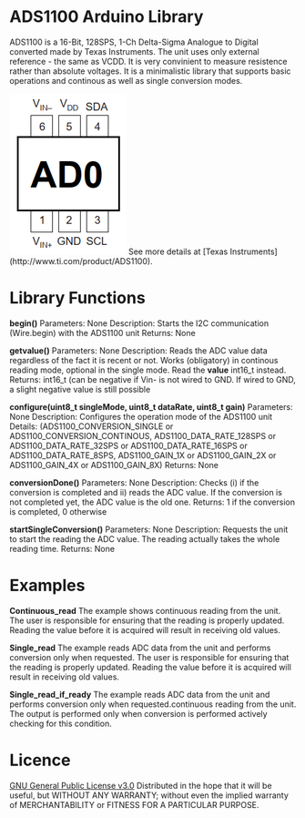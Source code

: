 # ADS1100 Arduino Library

ADS1100 is a 16-Bit, 128SPS, 1-Ch Delta-Sigma Analogue to Digital converted made by Texas Instruments. The unit uses only external reference - the same as VCDD. It is very convinient to measure resistence rather than absolute voltages.
It is a minimalistic library that supports basic operations and continous as well as single conversion modes.

<img src="extras/ADS1100_chip_scheme.png" alt="ADS1110 PINOUT" width="205" height="283">
See more details at [Texas Instruments](http://www.ti.com/product/ADS1100).

# Library Functions
__begin()__
Parameters:     None
Description:    Starts the I2C communication (Wire.begin) with the ADS1100 unit
Returns:        None

__getvalue()__
Parameters:     None
Description:    Reads the ADC value data regardless of the fact it is recent or not. Works (obligatory) in continous reading mode, optional in the single mode. Read the __value__ int16_t instead.
Returns:        int16_t (can be negative if Vin- is not wired to GND. If wired to GND, a slight negative value is still possible

__configure(uint8_t singleMode, uint8_t dataRate, uint8_t gain)__
Parameters:     None
Description:    Configures the operation mode of the ADS1100 unit
Details:        (ADS1100_CONVERSION_SINGLE or ADS1100_CONVERSION_CONTINOUS, ADS1100_DATA_RATE_128SPS or ADS1100_DATA_RATE_32SPS or ADS1100_DATA_RATE_16SPS or ADS1100_DATA_RATE_8SPS, ADS1100_GAIN_1X or ADS1100_GAIN_2X or ADS1100_GAIN_4X or ADS1100_GAIN_8X)
Returns:        None

__conversionDone()__
Parameters:     None
Description:    Checks (i) if the conversion is completed and ii) reads the ADC value. If the conversion is not completed yet, the ADC value is the old one.
Returns:   1 if the conversion is completed, 0 otherwise

__startSingleConversion()__
Parameters:     None
Description:    Requests the unit to start the reading the ADC value. The reading actually takes the whole reading time.
Returns:        None

# Examples
__Continuous_read__
The example shows continuous reading from the unit. The user is responsible for ensuring that the reading is properly updated. Reading the value before it is acquired will result in receiving old values.

__Single_read__
The example reads ADC data from the unit and performs conversion only when requested. The user is responsible for ensuring that the reading is properly updated. Reading the value before it is acquired will result in receiving old values.

__Single_read_if_ready__
The example reads ADC data from the unit and performs conversion only when requested.continuous reading from the unit. The output is performed only when conversion is performed actively checking for this condition. 

# Licence
[GNU General Public License v3.0](https://github.com/cherkasovn/ADS1100/blob/master/LICENSE)
Distributed in the hope that it will be useful, but WITHOUT ANY WARRANTY; without even the implied warranty of 	MERCHANTABILITY or FITNESS FOR A PARTICULAR PURPOSE.

